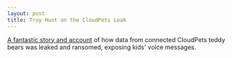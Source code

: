 ```yaml
---
layout: post
title: Troy Hunt on the CloudPets Leak
---
```


[A fantastic story and account][0] of how data from connected CloudPets teddy bears was leaked and ransomed, exposing kids' voice messages.

[0]: https://www.troyhunt.com/data-from-connected-cloudpets-teddy-bears-leaked-and-ransomed-exposing-kids-voice-messages/
